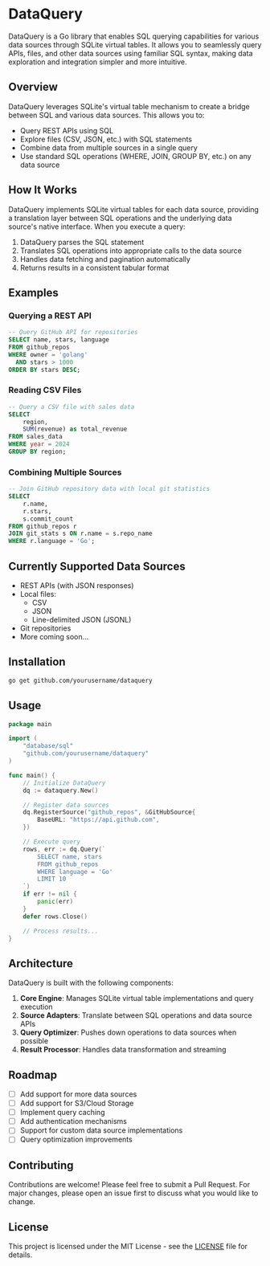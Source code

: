 # DataQuery

DataQuery is a Go library that enables SQL querying capabilities for various data sources through SQLite virtual tables. It allows you to seamlessly query APIs, files, and other data sources using familiar SQL syntax, making data exploration and integration simpler and more intuitive.

## Overview

DataQuery leverages SQLite's virtual table mechanism to create a bridge between SQL and various data sources. This allows you to:

- Query REST APIs using SQL
- Explore files (CSV, JSON, etc.) with SQL statements
- Combine data from multiple sources in a single query
- Use standard SQL operations (WHERE, JOIN, GROUP BY, etc.) on any data source

## How It Works

DataQuery implements SQLite virtual tables for each data source, providing a translation layer between SQL operations and the underlying data source's native interface. When you execute a query:

1. DataQuery parses the SQL statement
2. Translates SQL operations into appropriate calls to the data source
3. Handles data fetching and pagination automatically
4. Returns results in a consistent tabular format

## Examples

### Querying a REST API

```sql
-- Query GitHub API for repositories
SELECT name, stars, language 
FROM github_repos 
WHERE owner = 'golang' 
  AND stars > 1000 
ORDER BY stars DESC;
```

### Reading CSV Files

```sql
-- Query a CSV file with sales data
SELECT 
    region,
    SUM(revenue) as total_revenue 
FROM sales_data 
WHERE year = 2024 
GROUP BY region;
```

### Combining Multiple Sources

```sql
-- Join GitHub repository data with local git statistics
SELECT 
    r.name,
    r.stars,
    s.commit_count 
FROM github_repos r
JOIN git_stats s ON r.name = s.repo_name 
WHERE r.language = 'Go';
```

## Currently Supported Data Sources

- REST APIs (with JSON responses)
- Local files:
  - CSV
  - JSON
  - Line-delimited JSON (JSONL)
- Git repositories
- More coming soon...

## Installation

```bash
go get github.com/yourusername/dataquery
```

## Usage

```go
package main

import (
    "database/sql"
    "github.com/yourusername/dataquery"
)

func main() {
    // Initialize DataQuery
    dq := dataquery.New()

    // Register data sources
    dq.RegisterSource("github_repos", &GitHubSource{
        BaseURL: "https://api.github.com",
    })

    // Execute query
    rows, err := dq.Query(`
        SELECT name, stars 
        FROM github_repos 
        WHERE language = 'Go' 
        LIMIT 10
    `)
    if err != nil {
        panic(err)
    }
    defer rows.Close()

    // Process results...
}
```

## Architecture

DataQuery is built with the following components:

1. **Core Engine**: Manages SQLite virtual table implementations and query execution
2. **Source Adapters**: Translate between SQL operations and data source APIs
3. **Query Optimizer**: Pushes down operations to data sources when possible
4. **Result Processor**: Handles data transformation and streaming

## Roadmap

- [ ] Add support for more data sources
- [ ] Add support for S3/Cloud Storage
- [ ] Implement query caching
- [ ] Add authentication mechanisms
- [ ] Support for custom data source implementations
- [ ] Query optimization improvements

## Contributing

Contributions are welcome! Please feel free to submit a Pull Request. For major changes, please open an issue first to discuss what you would like to change.

## License

This project is licensed under the MIT License - see the [LICENSE](LICENSE) file for details.
